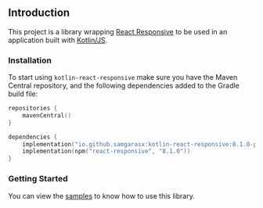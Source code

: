 ## Introduction

This project is a library wrapping [React Responsive](https://github.com/contra/react-responsive) to be used in an 
application built with [Kotlin/JS](https://kotlinlang.org/docs/reference/js-overview.html).

### Installation

To start using `kotlin-react-responsive` make sure you have the Maven Central repository, and the following dependencies added to 
the Gradle build file:

```kotlin
repositories {
    mavenCentral()
}

dependencies {
    implementation("io.github.samgarasx:kotlin-react-responsive:8.1.0-pre.5-kotlin-1.4.30")
    implementation(npm("react-responsive", "8.1.0"))
}
```

### Getting Started

You can view the [samples](https://github.com/samgarasx/kotlin-js-wrappers/tree/master/kotlin-react-responsive/react-responsive-samples) to know 
how to use this library.
